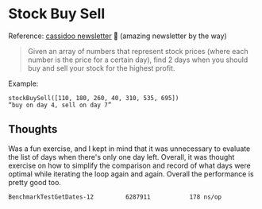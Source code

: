 # Stock Buy Sell

Reference: [cassidoo newsletter](https://cassidoo.co/newsletter/) 🎉 (amazing newsletter by the way)

> Given an array of numbers that represent stock prices (where each number is the price for a certain day), find 2 days when you should buy and sell your stock for the highest profit. 

Example:

```console
stockBuySell([110, 180, 260, 40, 310, 535, 695])
“buy on day 4, sell on day 7”
```

## Thoughts

Was a fun exercise, and I kept in mind that it was unnecessary to evaluate the list of days when there's only one day left. Overall, it was thought exercise on how to simplify the comparison and record of what days were optimal while iterating the loop again and again. Overall the performance is pretty good too.

```console
BenchmarkTestGetDates-12    	 6287911	       178 ns/op
```